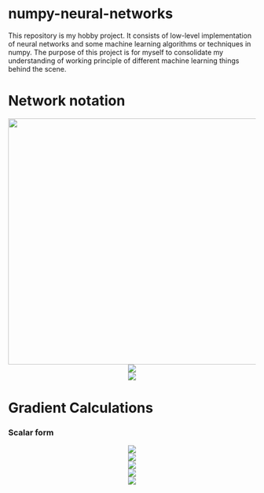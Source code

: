 # numpy-neural-networks
This repository is my hobby project. It consists of low-level implementation of neural networks and some machine learning algorithms or techniques in numpy. The purpose of this project is for myself to consolidate my understanding of working principle of different machine learning things behind the scene.

# Network notation
<p align="center">
  <img src="https://user-images.githubusercontent.com/40629085/187185620-a75757b0-4824-4c9b-863e-d31ab53b688b.png" width="700" height="500"><br>
  <img src="https://latex.codecogs.com/svg.image?\large&space;z_{k}^{(L)}=\sum_{i}^{}w_{ki}^{(L)}a_{i}^{(L-1)}&plus;b^{(L)}&space;" /><br>
  <img src="https://latex.codecogs.com/svg.image?\large&space;a_{k}^{(L)}=h(z_{k}^{(L)})" /><br>
</p>

# Gradient Calculations
### Scalar form
<p align="center">
  <img src="https://latex.codecogs.com/svg.image?\large&space;\delta&space;&space;z_{k}^{(last)}=\frac{\partial&space;E}{\partial&space;z_{k}^{(last)}}" /><br>
  <img src="https://latex.codecogs.com/svg.image?\large&space;\delta&space;z_{k}^{(L)}=\frac{\partial&space;E}{\partial&space;z_{k}^{(L)}}=\delta&space;a_{k}^{(L)}\cdot&space;h^{'}(z_{k}^{(L)})" /><br>
  <img src="https://latex.codecogs.com/svg.image?\large&space;\delta&space;a_{k}^{(L)}=\frac{\partial&space;E}{\partial&space;a_{k}^{(L)}}=\sum_{i}^{}\delta&space;z_{i}^{(L&plus;1)}\cdot&space;w_{ik}^{(L&plus;1)}" /><br>
  <img src="https://latex.codecogs.com/svg.image?\large&space;\delta&space;&space;w_{kn}^{(L)}=\frac{\partial&space;E}{\partial&space;w_{kn}^{(L)}}=\delta&space;z_{k}^{(L)}\cdot&space;a_{n}^{(L-1)}" /><br>
  <img src="https://latex.codecogs.com/svg.image?\large&space;\delta&space;&space;b_{k}^{(L)}=\frac{\partial&space;E}{\partial&space;b_{k}^{(L)}}=\delta&space;z_{k}^{(L)}" /><br>
</p>
